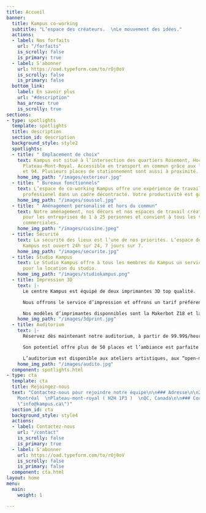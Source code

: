 ```yaml
---
title: Accueil
banner:
  title: Kampus co-working
  subtitle: "L’espace des créateurs.  \nLe mouvement des idées."
  actions:
  - label: Nos forfaits
    url: "/forfaits"
    is_scrolly: false
    is_primary: true
  - label: S'abonner
    url: https://oad.typeform.com/to/rOj0oV
    is_scrolly: false
    is_primary: false
  bottom_link:
    label: En savoir plus
    url: "#description"
    has_arrow: true
    is_scrolly: true
sections:
- type: spotlights
  template: spotlights
  title: description
  section_id: description
  background_style: style2
  spotlights:
  - title: " Emplacement de choix"
    text: Kampus est situé à l’intersection des quartiers Rosemont, Hochelaga et du
      Plateau-Mont-Royal. Accessible en transport en commun grâce aux lignes 97, 24
      et 94. Plusieurs places de stationnement sont aussi à proximité.
    home_img_path: "/images/exterieur.jpg"
  - title: " Bureaux fonctionnels"
    text: L’espace de co-working Kampus offre une expérience de travail agréable et
      professionel dans un cadre décontracté. Votre productivité est garantie.
    home_img_path: "/images/soussol.jpg"
  - title: " Aménagement personalisé et hors du commun"
    text: Notre aménagement, nos décors et nos espaces de travail créatifs sont idéales
      pour les entreprises de 1 à 25 personnes et convient à tous les types de demandes
      commerciales.
    home_img_path: "/images/cuisine.jpeg"
  - title: Sécurité
    text: La sécurité des lieux est l’une de nos priorités. L’espace de co-working
      Kampus est ouvert 24h sur 24, 7 jours sur 7.
    home_img_path: "/images/securite.jpg"
  - title: Studio Kampus
    text: Le Studio Kampus offre à tous les membres du Kampus un service à taux préférentiels
      pour la location du studio.
    home_img_path: "/images/studiokampus.png"
  - title: Impression 3D
    text: |-
      Le centre Kampus est équipé de deux imprimantes 3D top qualité.

      Nous offrons le service d’impression et offrons un tarif préférentiel à tout nos Kampers.

      Nos modèles d’imprimantes disponnibles sont la Makerbot Z18 et la Makerbot Replicator 5th Gen.
    home_img_path: "/images/3dprint.jpg"
  - title: Auditorium
    text: |-
      Réservez dès maintenant notre auditorium, à partir de 99.99$/heure d’utilisation.

      Son potentiel offre plus de 50 places et l’ambiance est parfaite pour des conférences privées, des lancements d’entreprises, des formations d’employés ou tout autre évènement corporatif.

      L’auditorium est disponible aux ateliers artistiques, aux “open-mic” musical ou d’humour ou tout autre soirée thématique concevable ! Contactez nous afin de prendre connaissance des disponibilités offertes.
    home_img_path: "/images/audito.jpg"
  component: spotlights.html
- type: cta
  template: cta
  title: Rejoingez-nous
  text: "Contactez-nous pour rejoindre notre équipe\n\n### Adresse\n\n2700 rue Angus,
    Montréal  \nPlateau-mont-royal ( H2H 1P3 )  \nQC, Canada\n\n### Courriel\n\n[info@kampus.ca](mailto:info@kampus.ca
    \"info@kampus.ca\")"
  section_id: cta
  background_style: style4
  actions:
  - label: Contactez-nous
    url: "/contact"
    is_scrolly: false
    is_primary: true
  - label: S'abonner
    url: https://oad.typeform.com/to/rOj0oV
    is_scrolly: false
    is_primary: false
  component: cta.html
layout: home
menu:
  main:
    weight: 1

---
```

